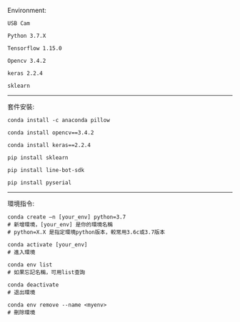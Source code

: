 Environment:

    USB Cam
    
    Python 3.7.X
    
    Tensorflow 1.15.0
    
    Opencv 3.4.2
    
    keras 2.2.4
    
    sklearn 
-------------------

套件安裝:

    conda install -c anaconda pillow

    conda install opencv==3.4.2

    conda install keras==2.2.4  

    pip install sklearn 

    pip install line-bot-sdk

    pip install pyserial

----------------------------------

環境指令:

    conda create –n [your_env] python=3.7
    # 新增環境，[your_env] 是你的環境名稱
    # python=X.X 是指定環境python版本，較常用3.6c或3.7版本

    conda activate [your_env] 
    # 進入環境

    conda env list
    # 如果忘記名稱，可用list查詢

    conda deactivate 
    # 退出環境

    conda env remove --name <myenv>  
    # 刪除環境
        
